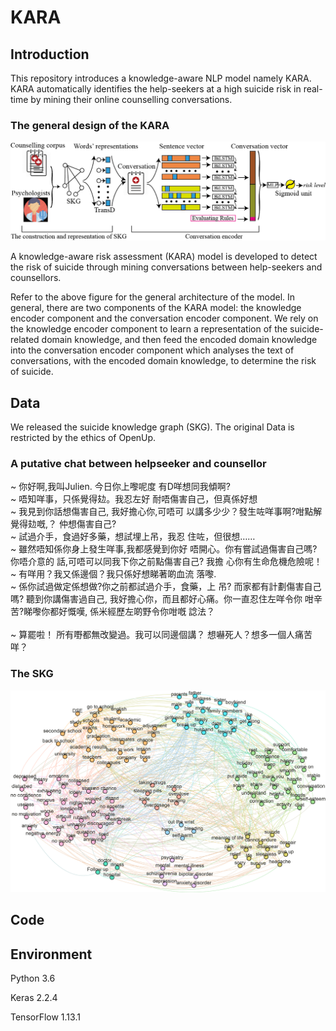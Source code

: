 # KARA

## Introduction

This repository introduces a knowledge-aware NLP model namely KARA. KARA automatically identifies the help-seekers at a high suicide risk in real-time by mining their online counselling conversations.

### The general design of the KARA
![figure](https://github.com/zhongzhixu/OpenUp/blob/master/design.png)

A knowledge-aware risk assessment (KARA) model is developed to detect the risk of suicide through mining conversations between help-seekers and counsellors. 

Refer to the above figure for the general architecture of the model. In general, there are two components of the KARA model: the knowledge encoder component and the conversation encoder component. We rely on the knowledge encoder component to learn a representation of the suicide-related domain knowledge, and then feed the encoded domain knowledge into the conversation encoder component which analyses the text of conversations, with the encoded domain knowledge, to determine the risk of suicide. 

## Data
We released the suicide knowledge graph (SKG). The original Data is restricted by the ethics of OpenUp. 

### A putative chat between helpseeker and counsellor </br>
~ 你好啊,我叫Julien. 今日你上嚟呢度
有D咩想同我傾啊?</br>
~	唔知咩事，只係覺得攰。我忍左好
耐唔傷害自己，但真係好想</br>
~ 我見到你話想傷害自己, 我好擔心你,可唔可
以講多少少？發生咗咩事啊?咁點解覺得攰嘅,？
仲想傷害自己?</br>
~ 試過介手，食過好多藥，想試埋上吊，我忍
住咗，但很想……</br>
~ 雖然唔知係你身上發生咩事,我都感覺到你好
唔開心。你有嘗試過傷害自己嗎?你唔介意的
話,可唔可以同我下你之前點傷害自己? 我擔
心你有生命危機危險呢！</br>
~ 有咩用？我又係邊個？我只係好想睇著啲血流
落嚟.</br>
~	係你試過做定係想做?你之前都試過介手，食藥，上
吊? 而家都有計劃傷害自己嗎? 聽到你講傷害過自己, 
我好擔心你，而且都好心痛。你一直忍住左咩令你
咁辛苦?睇嚟你都好慨嘆, 係米經歷左啲野令你咁嘅
諗法？</br>	
~ 算罷啦！ 所有嘢都無改變過。我可以同邊個講？
想嚇死人？想多一個人痛苦咩？</br>

### The SKG
![figure](https://github.com/zhongzhixu/OpenUp/blob/master/skg.png)


## Code


## Environment
Python 3.6</br>

Keras 2.2.4</br>

TensorFlow 1.13.1</br>



